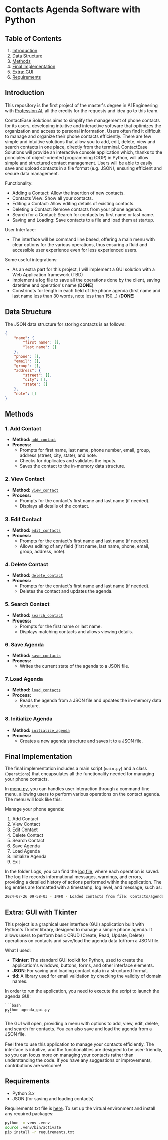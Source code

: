 # Contacts Agenda Software with Python

## Table of Contents
1. [Introduction](#introduction)
2. [Data Structure](#data-structure)
3. [Methods](#methods)
4. [Final Implementation](#final-implementation)
5. [Extra: GUI](#extra-gui)
6. [Requirements](#requirements)


## Introduction

This repository is the first project of the master's degree in AI Engineering with [Profession AI](https://profession.ai), all the credits for the requests and idea go to this team.

ContactEase Solutions aims to simplify the management of phone contacts for its users, developing intuitive and interactive software that optimizes the organization and access to personal information.
Users often find it difficult to manage and organize their phone contacts efficiently. There are few simple and intuitive solutions that allow you to add, edit, delete, view and search contacts in one place, directly from the terminal.
ContactEase Solutions will provide an interactive console application which, thanks to the principles of object-oriented programming (OOP) in Python, will allow simple and structured contact management. Users will be able to easily save and upload contacts in a file format (e.g. JSON), ensuring efficient and secure data management.

Functionality:
- Adding a Contact: Allow the insertion of new contacts.
- Contacts View: Show all your contacts.
- Editing a Contact: Allow editing details of existing contacts.
- Deleting a Contact: Remove contacts from your phone agenda.
- Search for a Contact: Search for contacts by first name or last name.
- Saving and Loading: Save contacts to a file and load them at startup.

User Interface: 
- The interface will be command line based, offering a main menu with clear options for the various operations, thus ensuring a fluid and accessible user experience even for less experienced users.

Some useful integrations:
- As an extra part for this project, I will implement a GUI solution with a Web Application framework (TBD)
- Implement a log file to save all the operations done by the client, saving datetime and operation's name (**DONE**)
- Constrincts for length in each field of the phone agenda (first name and last name less than 30 words, note less than 150...) (**DONE**)


## Data Structure

The JSON data structure for storing contacts is as follows:

```json
{
    "name": {
        "first name": [],
        "last name": []
    },
    "phone": [],
    "email": [],
    "group": [],
    "address": {
        "street": [],
        "city": [],
        "state": []
    },
    "note": []
}
```


## Methods

### 1. Add Contact

* **Method:** [`add_contact`](src/agenda_operations.py) 
* **Process:**
  * Prompts for first name, last name, phone number, email, group, address (street, city, state), and note.
  * Checks for duplicates and validates the inputs.
  * Saves the contact to the in-memory data structure.

### 2. View Contact

* **Method:** [`view_contact`](src/agenda_operations.py) 
* **Process:**
  * Prompts for the contact's first name and last name (if needed).
  * Displays all details of the contact.

### 3. Edit Contact

* **Method:** [`edit_contacts`](src/agenda_operations.py) 
* **Process:**
  * Prompts for the contact's first name and last name (if needed).
  * Allows editing of any field (first name, last name, phone, email, group, address, note).

### 4. Delete Contact

* **Method:** [`delete_contact`](src/agenda_operations.py) 
* **Process:**
  * Prompts for the contact's first name and last name (if needed).
  * Deletes the contact and updates the agenda.

### 5. Search Contact

* **Method:** [`search_contact`](src/agenda_operations.py) 
* **Process:**
  * Prompts for the first name or last name.
  * Displays matching contacts and allows viewing details.

### 6. Save Agenda

* **Method:** [`save_contacts`](src/agenda_operations.py) 
* **Process:**
  * Writes the current state of the agenda to a JSON file.

### 7. Load Agenda

* **Method:** [`load_contacts`](src/agenda_operations.py) 
* **Process:**
  * Reads the agenda from a JSON file and updates the in-memory data structure.

### 8. Initialize Agenda

* **Method:** [`initialize_agenda`](src/agenda_operations.py) 
* **Process:**
  * Creates a new agenda structure and saves it to a JSON file.


## Final Implementation

The final implementation includes a main script (`main.py`) and a class (`Operations`) that encapsulates all the functionality needed for managing your phone contacts.

In [menu.py](main.py), you can handles user interaction through a command-line menu, allowing users to perform various operations on the contact agenda. The menu will look like this:

Manage your phone agenda:
1. Add Contact
2. View Contact
3. Edit Contact
4. Delete Contact
5. Search Contact
6. Save Agenda
7. Load Agenda
8. Initialize Agenda
9. Exit

In the folder Logs, you can find the [log file](Logs/agenda_operations.log), where each operation is saved. The log file records informational messages, warnings, and errors, providing a detailed history of actions performed within the application. The log entries are formatted with a timestamp, log level, and message, such as:

```bash
2024-07-26 09-58-03 - INFO - Loaded contacts from file: Contacts/agenda.json
```

## Extra: GUI with Tkinter

This project is a graphical user interface (GUI) application built with Python's Tkinter library, designed to manage a simple phone agenda. It allows users to perform basic CRUD (Create, Read, Update, Delete) operations on contacts and save/load the agenda data to/from a JSON file.

What I used:
- **Tkinter**: The standard GUI toolkit for Python, used to create the application's windows, buttons, forms, and other interface elements.
- **JSON**: For saving and loading contact data in a structured format.
- **tld**: A library used for email validation by checking the validity of domain names.

In order to run the application, you need to execute the script to launch the agenda GUI:

    ```bash
    python agenda_gui.py
    ```

The GUI will open, providing a menu with options to add, view, edit, delete, and search for contacts. You can also save and load the agenda from a JSON file.

Feel free to use this application to manage your contacts efficiently. The interface is intuitive, and the functionalities are designed to be user-friendly, so you can focus more on managing your contacts rather than understanding the code. If you have any suggestions or improvements, contributions are welcome!


## Requirements

- Python 3.x
- JSON (for saving and loading contacts)

Requirements.txt file is [here](requirements.txt). To set up the virtual environment and install any required packages:

```bash
python -m venv .venv
source .venv/bin/activate  
pip install -r requirements.txt
